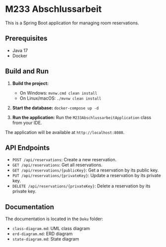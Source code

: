 # M233 Abschlussarbeit

This is a Spring Boot application for managing room reservations.

## Prerequisites

- Java 17
- Docker

## Build and Run

1. **Build the project:**
   - On Windows: `mvnw.cmd clean install`
   - On Linux/macOS: `./mvnw clean install`

2. **Start the database:**
   `docker-compose up -d`

3. **Run the application:**
   Run the `M233AbschlussarbeitApplication` class from your IDE.

The application will be available at `http://localhost:8080`.

## API Endpoints

- `POST /api/reservations`: Create a new reservation.
- `GET /api/reservations`: Get all reservations.
- `GET /api/reservations/{publicKey}`: Get a reservation by its public key.
- `PUT /api/reservations/{privateKey}`: Update a reservation by its private key.
- `DELETE /api/reservations/{privateKey}`: Delete a reservation by its private key.

## Documentation

The documentation is located in the `Doku` folder:
- `class-diagram.md`: UML class diagram
- `erd-diagram.md`: ERD diagram
- `state-diagram.md`: State diagram
